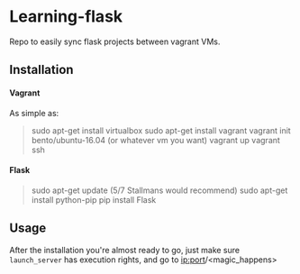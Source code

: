 # Learning-flask
Repo to easily sync flask projects between vagrant VMs. 

## Installation

#### Vagrant

As simple as:  

> sudo apt-get install virtualbox
> sudo apt-get install vagrant
> vagrant init bento/ubuntu-16.04 (or whatever vm you want)
> vagrant up
> vagrant ssh 

#### Flask

> sudo apt-get update (5/7 Stallmans would recommend)
> sudo apt-get install python-pip
> pip install Flask


## Usage

After the installation you're almost ready to go, just make sure ``` launch_server ``` has execution rights, and go to <ip:port>/<magic_happens>  




